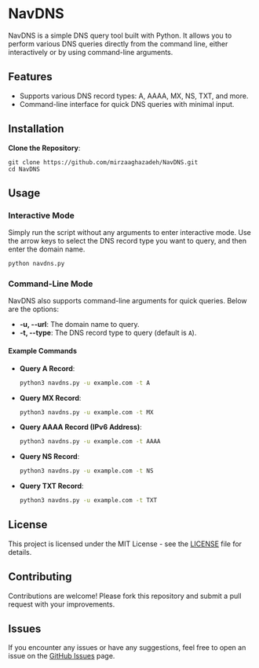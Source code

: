 # NavDNS

NavDNS is a simple DNS query tool built with Python.
 It allows you to perform various DNS queries directly from the command line, either interactively or by using command-line arguments.

## Features

- Supports various DNS record types: A, AAAA, MX, NS, TXT, and more.
- Command-line interface for quick DNS queries with minimal input.

## Installation

 **Clone the Repository**:
 
   
    git clone https://github.com/mirzaaghazadeh/NavDNS.git
    cd NavDNS
    



## Usage

### Interactive Mode

Simply run the script without any arguments to enter interactive mode. Use the arrow keys to select the DNS record type you want to query, and then enter the domain name.

```bash
python navdns.py
```

### Command-Line Mode

NavDNS also supports command-line arguments for quick queries. Below are the options:

- **-u, --url**: The domain name to query.
- **-t, --type**: The DNS record type to query (default is `A`).

#### Example Commands

- **Query A Record**:
    ```bash
    python3 navdns.py -u example.com -t A
    ```

- **Query MX Record**:
    ```bash
    python3 navdns.py -u example.com -t MX
    ```

- **Query AAAA Record (IPv6 Address)**:
    ```bash
    python3 navdns.py -u example.com -t AAAA
    ```

- **Query NS Record**:
    ```bash
    python3 navdns.py -u example.com -t NS
    ```

- **Query TXT Record**:
    ```bash
    python3 navdns.py -u example.com -t TXT
    ```



## License

This project is licensed under the MIT License - see the [LICENSE](LICENSE) file for details.

## Contributing

Contributions are welcome! Please fork this repository and submit a pull request with your improvements.

## Issues

If you encounter any issues or have any suggestions, feel free to open an issue on the [GitHub Issues](https://github.com/mirzaaghazadeh/NavDNS/issues) page.
